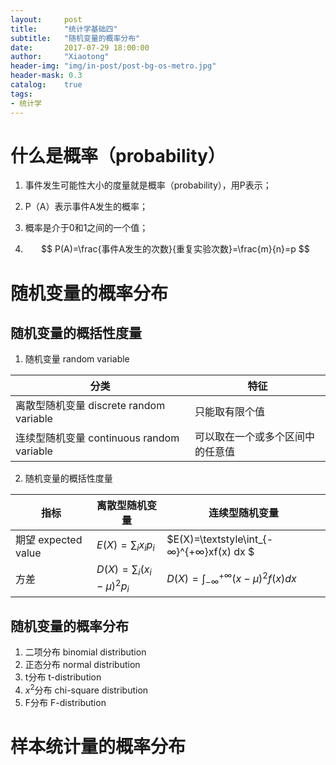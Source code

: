 ```yaml
---
layout:     post
title:      "统计学基础四"
subtitle:   "随机变量的概率分布"
date:       2017-07-29 18:00:00
author:     "Xiaotong"
header-img: "img/in-post/post-bg-os-metro.jpg"
header-mask: 0.3
catalog:    true
tags:
- 统计学
---
```

# 什么是概率（probability）

1. 事件发生可能性大小的度量就是概率（probability），用P表示；

2. P（A）表示事件A发生的概率；

2. 概率是介于0和1之间的一个值；

3. $$
   P(A)=\frac{事件A发生的次数}{重复实验次数}=\frac{m}{n}=p
   $$


# 随机变量的概率分布

## 随机变量的概括性度量

1. 随机变量 random variable

| 分类                                 | 特征               |
| ---------------------------------- | ---------------- |
| 离散型随机变量 discrete random variable   | 只能取有限个值          |
| 连续型随机变量 continuous random variable | 可以取在一个或多个区间中的任意值 |

2. 随机变量的概括性度量

| 指标                | 离散型随机变量                      | 连续型随机变量                                  |
| ----------------- | ---------------------------- | ---------------------------------------- |
| 期望 expected value | $E(X)=\sum_{i} x_i p_i$      | $E(X)=\textstyle\int_{-∞}^{+∞}xf(x) dx $ |
| 方差                | $D(X)=\sum_{i}(x_i-μ)^2 p_i$ | $D(X)=\textstyle\int_{-∞}^{+∞}(x-μ)^2f(x)dx$ |

## 随机变量的概率分布

1. 二项分布 binomial distribution
2. 正态分布 normal distribution
3. t分布 t-distribution
4. ​$x^2$分布 chi-square distribution
5. F分布 F-distribution

# 样本统计量的概率分布
